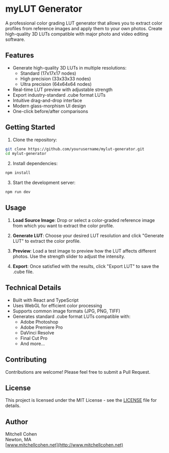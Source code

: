 # myLUT Generator

A professional color grading LUT generator that allows you to extract color profiles from reference images and apply them to your own photos. Create high-quality 3D LUTs compatible with major photo and video editing software.

## Features

- Generate high-quality 3D LUTs in multiple resolutions:
  - Standard (17x17x17 nodes)
  - High precision (33x33x33 nodes)
  - Ultra precision (64x64x64 nodes)
- Real-time LUT preview with adjustable strength
- Export industry-standard .cube format LUTs
- Intuitive drag-and-drop interface
- Modern glass-morphism UI design
- One-click before/after comparisons

## Getting Started

1. Clone the repository:
```bash
git clone https://github.com/yourusername/mylut-generator.git
cd mylut-generator
```

2. Install dependencies:
```bash
npm install
```

3. Start the development server:
```bash
npm run dev
```

## Usage

1. **Load Source Image**: Drop or select a color-graded reference image from which you want to extract the color profile.

2. **Generate LUT**: Choose your desired LUT resolution and click "Generate LUT" to extract the color profile.

3. **Preview**: Load a test image to preview how the LUT affects different photos. Use the strength slider to adjust the intensity.

4. **Export**: Once satisfied with the results, click "Export LUT" to save the .cube file.

## Technical Details

- Built with React and TypeScript
- Uses WebGL for efficient color processing
- Supports common image formats (JPG, PNG, TIFF)
- Generates standard .cube format LUTs compatible with:
  - Adobe Photoshop
  - Adobe Premiere Pro
  - DaVinci Resolve
  - Final Cut Pro
  - And more...

## Contributing

Contributions are welcome! Please feel free to submit a Pull Request.

## License

This project is licensed under the MIT License - see the [LICENSE](LICENSE) file for details.

## Author

Mitchell Cohen  
Newton, MA  
[www.mitchellcohen.net](http://www.mitchellcohen.net)